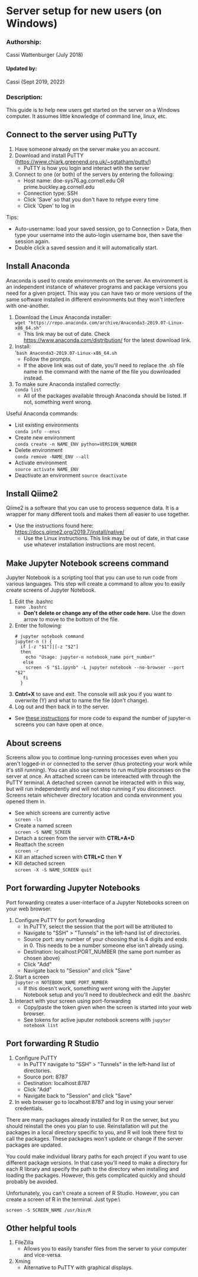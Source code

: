 Server setup for new users (on Windows)
========================================

### Authorship:
Cassi Wattenburger (July 2018)

#### Updated by: 
Cassi (Sept 2019, 2022)

### Description:
This guide is to help new users get started on the server on a Windows computer. It assumes little knowledge of command line, linux, etc.

## Connect to the server using PuTTy
1. Have someone already on the server make you an account.
2. Download and install PuTTY (https://www.chiark.greenend.org.uk/~sgtatham/putty/)
   - PuTTY is how you login and interact wtih the server
3. Connect to one (or both) of the servers by entering the following:
   - Host name: doe-sys76.ag.cornell.edu OR prime.buckley.ag.cornell.edu
   - Connection type: SSH
   - Click 'Save' so that you don't have to retype every time
   - Click 'Open' to log in

Tips: 
* Auto-username: load your saved session, go to Connection > Data, then type your username into the auto-login username box, then save the session again.
* Double click a saved session and it will automatically start.

## Install Anaconda
Anaconda is used to create environments on the server. An environment is an independent instance of whatever programs and package versions you need for a given project. This way you can have two or more versions of the same software installed in different environments but they won't interfere with one-another.

1. Download the Linux Anaconda installer:\
   `wget "https://repo.anaconda.com/archive/Anaconda3-2019.07-Linux-x86_64.sh"`
    - This link may be out of date. Check https://www.anaconda.com/distribution/ for the latest download link.
2. Install:\
   '`bash Anaconda3-2019.07-Linux-x86_64.sh`
   - Follow the prompts.
   - If the above link was out of date, you'll need to replace the .sh file name in the command with the name of the file you downloaded instead.
3. To make sure Anaconda installed correctly:\
 `conda list`
   - All of the packages available through Anaconda should be listed. If not, something went wrong.
   
Useful Anaconda commands:
   - List existing environments\
   `conda info --envs`
   - Create new environment\
   `conda create -n NAME_ENV python=VERSION_NUMBER`
   - Delete environment\
   `conda remove -NAME_ENV --all`
   - Activate environment\
   `source activate NAME_ENV`
   - Deactivate an environment
   `source deactivate`

## Install Qiime2
Qiime2 is a software that you can use to process sequence data. It is a wrapper for many different tools and makes them all easier to use together.
   - Use the instructions found here:\
   https://docs.qiime2.org/2019.7/install/native/
     - Use the Linux instructions. This link may be out of date, in that case use whatever installation instructions are most recent.
  
## Make Jupyter Notebook screens command
Jupyter Notebook is a scripting tool that you can use to run code from various languages. This step will create a command to allow you to easily create screens of Jupyter Notebook.
1. Edit the .bashrc\
   `nano .bashrc`
   - **Don't delete or change any of the other code here.** Use the down arrow to move to the bottom of the file.
2. Enter the following:
   ```
   # jupyter notebook command
   jupyter-n () {
     if [-z "$1"]|[-z "$2"]
     then
       echo "Usage: jupyter-n notebook_name port_number"
      else
       screen -S "$1.ipynb" -L jupyter notebook --no-browser --port "$2"
      fi
     }
   ```
3. **Cntrl+X** to save and exit. The console will ask you if you want to overwrite (Y) and what to name the file (don't change).
4. Log out and then back in to the server.

* See [these instructions](https://github.com/buckleylab/Buckley_lab_protocols/blob/master/Using_the_server/jupyter_notebooks.md) for more code to expand the number of jupyter-n screens you can have open at once.
 
## About screens
Screens allow you to continue long-running processes even when you aren't logged-in or connected to the server (thus protecting your work while it's still running). You can also use screens to run multiple processes on the server at once. An attached screen can be intereacted with through the PuTTY terminal. A detached screen cannot be interacted with in this way, but will run independently and will not stop running if you disconnect. Screens retain whichever directory location and conda environment you opened them in.

   - See which screens are currently active\
   `screen -ls`
   - Create a named screen\
   `screen -S NAME_SCREEN`
   - Detach a screen from the server with **CTRL+A+D**
   - Reattach the screen\
   `screen -r`
   - Kill an attached screen with **CTRL+C** then **Y**
   - Kill detached screen\
   `screen -X -S NAME_SCREEN quit`

## Port forwarding Jupyter Notebooks
Port forwarding creates a user-interface of a Jupyter Notebooks screen on your web browser.
1. Configure PuTTY for port forwarding
   - In PuTTY, select the session that the port will be attributed to
   - Navigate to "SSH" > "Tunnels" in the left-hand list of directories.
   - Source port: any number of your choosing that is 4 digits and ends in 0. This needs to be a number someone else isn't already using.
   - Destination: localhost:PORT_NUMBER (the same port number as chosen above)
   - Click "Add"
   - Navigate back to "Session" and click "Save"
2. Start a screen\
   `jupyter-n NOTEBOOK_NAME PORT_NUMBER`
   - If this doesn't work, something went wrong with the Jupyter Notebook setup and you'll need to doublecheck and edit the .bashrc
3. Interact with your screen using port-forwarding
   - Copy/paste the token given when the screen is started into your web browser.
   - See tokens for active juputer notebook screens with `jupyter notebook list`
  
## Port forwarding R Studio
1. Configure PuTTY
   - In PuTTY navigate to "SSH" > "Tunnels" in the left-hand list of directories.
   - Source port: 8787
   - Destination: localhost:8787
   - Click "Add"
   - Navigate back to "Session" and click "Save"
2. In web browser go to localhost:8787 and log in using your server credentials.

There are many packages already installed for R on the server, but you should reinstall the ones you plan to use. Reinstallation will put the packages in a local directory specific to you, and R will look there first to call the packages. These packages won't update or change if the server packages are updated.

You could make individual library paths for each project if you want to use different package versions. In that case you'll need to make a directory for each R library and specify the path to the directory when installing and loading the packages. However, this gets complicated quickly and should probably be avoided.

Unfortunately, you can't create a screen of R Studio. However, you can create a screen of R in the terminal. Just type:\

`screen -S SCREEN_NAME /usr/bin/R`

## Other helpful tools
1. FileZilla
   - Allows you to easily transfer files from the server to your computer and vice-versa.
2. Xming
   - Alternative to PuTTY with graphical displays.
